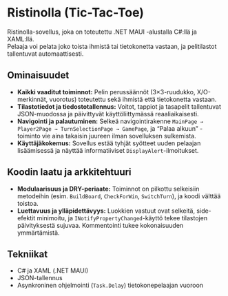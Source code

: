 # Ristinolla (Tic-Tac-Toe)

Ristinolla-sovellus, joka on toteutettu .NET MAUI -alustalla C#:llä ja XAML:llä.  
Pelaaja voi pelata joko toista ihmistä tai tietokonetta vastaan, ja pelitilastot tallentuvat automaattisesti.

## Ominaisuudet
- **Kaikki vaaditut toiminnot:** Pelin perussäännöt (3×3-ruudukko, X/O-merkinnät, vuorotus) toteutettu sekä ihmistä että tietokonetta vastaan.
- **Tilastotiedot ja tiedostotallennus:** Voitot, tappiot ja tasapelit tallentuvat JSON-muodossa ja päivittyvät käyttöliittymässä reaaliaikaisesti.
- **Navigointi ja palautuminen:** Selkeä navigointirakenne `MainPage → Player2Page → TurnSelectionPage → GamePage`, ja “Palaa alkuun” -toiminto vie aina takaisin juureen ilman sovelluksen sulkemista.
- **Käyttäjäkokemus:** Sovellus estää tyhjät syötteet uuden pelaajan lisäämisessä ja näyttää informatiiviset `DisplayAlert`-ilmoitukset.

## Koodin laatu ja arkkitehtuuri
- **Modulaarisuus ja DRY-periaate:** Toiminnot on pilkottu selkeisiin metodeihin (esim. `BuildBoard`, `CheckForWin`, `SwitchTurn`), ja koodi välttää toistoa.
- **Luettavuus ja ylläpidettävyys:** Luokkien vastuut ovat selkeitä, side-efektit minimoitu, ja `INotifyPropertyChanged`-käyttö tekee tilastojen päivityksestä sujuvaa. Kommentointi tukee kokonaisuuden ymmärtämistä.

## Tekniikat
- C# ja XAML (.NET MAUI)
- JSON-tallennus
- Asynkroninen ohjelmointi (`Task.Delay`) tietokonepelaajan vuoroon
